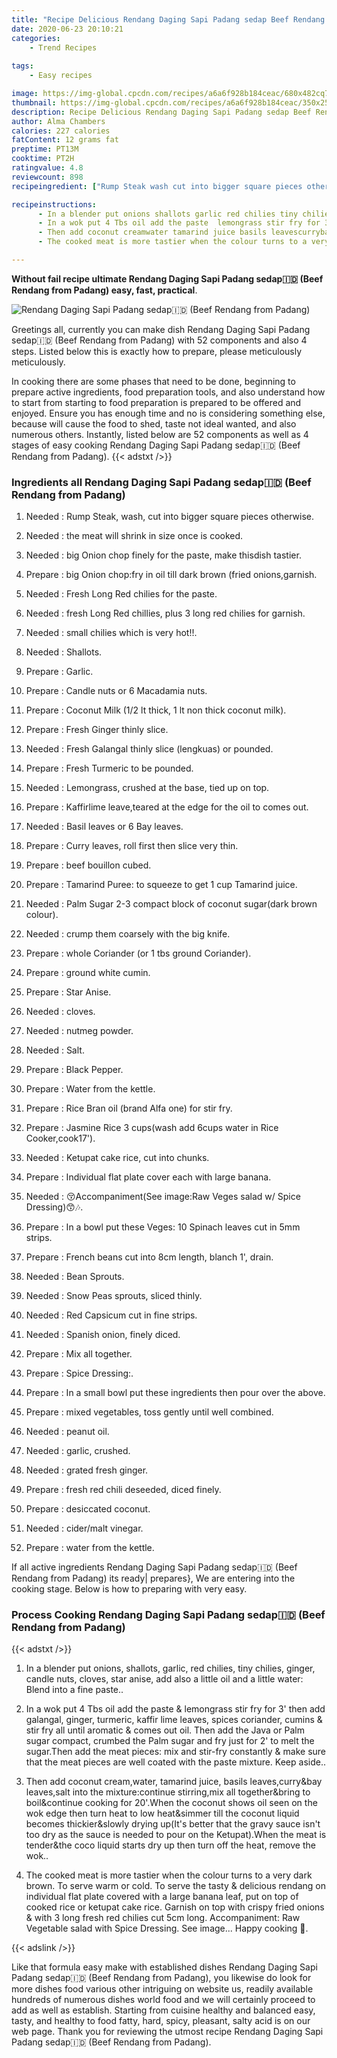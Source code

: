 ```yaml
---
title: "Recipe Delicious Rendang Daging Sapi Padang sedap Beef Rendang from Padang"
date: 2020-06-23 20:10:21
categories:
    - Trend Recipes
    
tags:
    - Easy recipes

image: https://img-global.cpcdn.com/recipes/a6a6f928b184ceac/680x482cq70/rendang-daging-sapi-padang-sedap🇮🇩-beef-rendang-from-padang-recipe-main-photo.jpg
thumbnail: https://img-global.cpcdn.com/recipes/a6a6f928b184ceac/350x250cq70/rendang-daging-sapi-padang-sedap🇮🇩-beef-rendang-from-padang-recipe-main-photo.jpg
description: Recipe Delicious Rendang Daging Sapi Padang sedap Beef Rendang from Padang with 52 ingredients and 4 stages of easy cooking.
author: Alma Chambers
calories: 227 calories
fatContent: 12 grams fat
preptime: PT13M
cooktime: PT2H
ratingvalue: 4.8
reviewcount: 898
recipeingredient: ["Rump Steak wash cut into bigger square pieces otherwise", "the meat will shrink in size once is cooked", "big Onion chop finely for the paste make thisdish tastier", "big Onion chopfry in oil till dark brown fried onionsgarnish", "Fresh Long Red chilies for the paste", "fresh Long Red chillies plus 3 long red chilies for garnish", "small chilies which is very hot", "Shallots", "Garlic", "Candle nuts or 6 Macadamia nuts", "Coconut Milk 12 lt thick 1 lt non thick coconut milk", "Fresh Ginger thinly slice", "Fresh Galangal thinly slice lengkuas or pounded", "Fresh Turmeric to be pounded", "Lemongrass crushed at the base tied up on top", "Kaffirlime leaveteared at the edge for the oil to comes out", "Basil leaves or 6 Bay leaves", "Curry leaves roll first then slice very thin", "beef bouillon cubed", "Tamarind Puree to squeeze to get 1 cup Tamarind juice", "Palm Sugar 23 compact block of coconut sugardark brown colour", "crump them coarsely with the big knife", "whole Coriander or 1 tbs ground Coriander", "ground white cumin", "Star Anise", "cloves", "nutmeg powder", "Salt", "Black Pepper", "Water from the kettle", "Rice Bran oil brand Alfa one for stir fry", "Jasmine Rice 3 cupswash add 6cups water in Rice Cookercook17", "Ketupat cake rice cut into chunks", "Individual flat plate cover each with large banana", "AccompanimentSee imageRaw Veges salad w Spice Dressing", "In a bowl put these Veges 10 Spinach leaves cut in 5mm strips", "French beans cut into 8cm length blanch 1 drain", "Bean Sprouts", "Snow Peas sprouts sliced thinly", "Red Capsicum cut in fine strips", "Spanish onion finely diced", "Mix all together", "Spice Dressing", "In a small bowl put these ingredients then pour over the above", "mixed vegetables toss gently until well combined", "peanut oil", "garlic crushed", "grated fresh ginger", "fresh red chili deseeded diced finely", "desiccated coconut", "cidermalt vinegar", "water from the kettle"]

recipeinstructions: 
      - In a blender put onions shallots garlic red chilies tiny chilies ginger candle nuts cloves star anise add also a little oil and a little water Blend into a fine paste 
      - In a wok put 4 Tbs oil add the paste  lemongrass stir fry for 3 then add galangal ginger turmeric kaffir lime leaves spices coriander cumins  stir fry all until aromatic  comes out oil Then add the Java or Palm sugar compact crumbed the Palm sugar and fry just for 2 to melt the sugarThen add the meat pieces mix and stirfry constantly  make sure that the meat pieces are well coated with the paste mixture Keep aside 
      - Then add coconut creamwater tamarind juice basils leavescurrybay leavessalt into the mixturecontinue stirringmix all togetherbring to boilcontinue cooking for 20When the coconut shows oil seen on the wok edge then turn heat to low heatsimmer till the coconut liquid becomes thickierslowly drying upIts better that the gravy sauce isnt too dry as the sauce is needed to pour on the KetupatWhen the meat is tenderthe coco liquid starts dry up then turn off the heat remove the wok 
      - The cooked meat is more tastier when the colour turns to a very dark brown To serve warm or cold To serve the tasty  delicious rendang on individual flat plate covered with a large banana leaf put on top of cooked rice or ketupat cake rice Garnish on top with crispy fried onions  with 3 long fresh red chilies cut 5cm long Accompaniment Raw Vegetable salad with Spice Dressing See image Happy cooking 

---
```




**Without fail recipe ultimate Rendang Daging Sapi Padang sedap🇮🇩 (Beef Rendang from Padang) easy, fast, practical**. 


![Rendang Daging Sapi Padang sedap🇮🇩 (Beef Rendang from Padang)](https://img-global.cpcdn.com/recipes/a6a6f928b184ceac/680x482cq70/rendang-daging-sapi-padang-sedap🇮🇩-beef-rendang-from-padang-recipe-main-photo.jpg "Rendang Daging Sapi Padang sedap🇮🇩 (Beef Rendang from Padang)")




Greetings all, currently you can make dish Rendang Daging Sapi Padang sedap🇮🇩 (Beef Rendang from Padang) with 52 components and also 4 steps. Listed below this is exactly how to prepare, please meticulously meticulously.

In cooking there are some phases that need to be done, beginning to prepare active ingredients, food preparation tools, and also understand how to start from starting to food preparation is prepared to be offered and enjoyed. Ensure you has enough time and no is considering something else, because will cause the food to shed, taste not ideal wanted, and also numerous others. Instantly, listed below are 52 components as well as 4 stages of easy cooking Rendang Daging Sapi Padang sedap🇮🇩 (Beef Rendang from Padang).
{{< adstxt />}}

### Ingredients all Rendang Daging Sapi Padang sedap🇮🇩 (Beef Rendang from Padang)


1. Needed  : Rump Steak, wash, cut into bigger square pieces otherwise.

1. Needed  : the meat will shrink in size once is cooked.

1. Needed  : big Onion chop finely for the paste, make thisdish tastier.

1. Prepare  : big Onion chop:fry in oil till dark brown (fried onions,garnish.

1. Needed  : Fresh Long Red chilies for the paste.

1. Needed  : fresh Long Red chillies, plus 3 long red chilies for garnish.

1. Needed  : small chilies which is very hot!!.

1. Needed  : Shallots.

1. Prepare  : Garlic.

1. Prepare  : Candle nuts or 6 Macadamia nuts.

1. Prepare  : Coconut Milk (1/2 lt thick, 1 lt non thick coconut milk).

1. Prepare  : Fresh Ginger thinly slice.

1. Needed  : Fresh Galangal thinly slice (lengkuas) or pounded.

1. Prepare  : Fresh Turmeric to be pounded.

1. Needed  : Lemongrass, crushed at the base, tied up on top.

1. Prepare  : Kaffirlime leave,teared at the edge for the oil to comes out.

1. Needed  : Basil leaves or 6 Bay leaves.

1. Prepare  : Curry leaves, roll first then slice very thin.

1. Prepare  : beef bouillon cubed.

1. Prepare  : Tamarind Puree: to squeeze to get 1 cup Tamarind juice.

1. Needed  : Palm Sugar 2-3 compact block of coconut sugar(dark brown colour).

1. Needed  : crump them coarsely with the big knife.

1. Prepare  : whole Coriander (or 1 tbs ground Coriander).

1. Prepare  : ground white cumin.

1. Prepare  : Star Anise.

1. Needed  : cloves.

1. Needed  : nutmeg powder.

1. Needed  : Salt.

1. Prepare  : Black Pepper.

1. Prepare  : Water from the kettle.

1. Prepare  : Rice Bran oil (brand Alfa one) for stir fry.

1. Prepare  : Jasmine Rice 3 cups(wash add 6cups water in Rice Cooker,cook17&#39;).

1. Needed  : Ketupat cake rice, cut into chunks.

1. Prepare  : Individual flat plate cover each with large banana.

1. Needed  : 😚Accompaniment(See image:Raw Veges salad w/ Spice Dressing)😙🎶.

1. Prepare  : In a bowl put these Veges: 10 Spinach leaves cut in 5mm strips.

1. Prepare  : French beans cut into 8cm length, blanch 1&#39;, drain.

1. Needed  : Bean Sprouts.

1. Needed  : Snow Peas sprouts, sliced thinly.

1. Needed  : Red Capsicum cut in fine strips.

1. Needed  : Spanish onion, finely diced.

1. Prepare  : Mix all together.

1. Prepare  : Spice Dressing:.

1. Prepare  : In a small bowl put these ingredients then pour over the above.

1. Prepare  : mixed vegetables, toss gently until well combined.

1. Needed  : peanut oil.

1. Needed  : garlic, crushed.

1. Needed  : grated fresh ginger.

1. Prepare  : fresh red chili deseeded, diced finely.

1. Prepare  : desiccated coconut.

1. Needed  : cider/malt vinegar.

1. Prepare  : water from the kettle.



If all active ingredients Rendang Daging Sapi Padang sedap🇮🇩 (Beef Rendang from Padang) its ready| prepares}, We are entering into the cooking stage. Below is how to preparing with very easy.

### Process Cooking Rendang Daging Sapi Padang sedap🇮🇩 (Beef Rendang from Padang)

{{< adstxt />}}


1. In a blender put onions, shallots, garlic, red chilies, tiny chilies, ginger, candle nuts, cloves, star anise, add also a little oil and a little water: Blend into a fine paste..



1. In a wok put 4 Tbs oil add the paste &amp; lemongrass stir fry for 3&#39; then add galangal, ginger, turmeric, kaffir lime leaves, spices coriander, cumins &amp; stir fry all until aromatic &amp; comes out oil. Then add the Java or Palm sugar compact, crumbed the Palm sugar and fry just for 2&#39; to melt the sugar.Then add the meat pieces: mix and stir-fry constantly &amp; make sure that the meat pieces are well coated with the paste mixture. Keep aside..



1. Then add coconut cream,water, tamarind juice, basils leaves,curry&amp;bay leaves,salt into the mixture:continue stirring,mix all together&amp;bring to boil&amp;continue cooking for 20&#39;.When the coconut shows oil seen on the wok edge then turn heat to low heat&amp;simmer till the coconut liquid becomes thickier&amp;slowly drying up(It&#39;s better that the gravy sauce isn&#39;t too dry as the sauce is needed to pour on the Ketupat).When the meat is tender&amp;the coco liquid starts dry up then turn off the heat, remove the wok..



1. The cooked meat is more tastier when the colour turns to a very dark brown. To serve warm or cold. To serve the tasty &amp; delicious rendang on individual flat plate covered with a large banana leaf, put on top of cooked rice or ketupat cake rice. Garnish on top with crispy fried onions &amp; with 3 long fresh red chilies cut 5cm long. Accompaniment: Raw Vegetable salad with Spice Dressing. See image... Happy cooking 🤗.





{{< adslink />}}

Like that formula easy make with established dishes Rendang Daging Sapi Padang sedap🇮🇩 (Beef Rendang from Padang), you likewise do look for more dishes food various other intriguing on website us, readily available hundreds of numerous dishes world food and we will certainly proceed to add as well as establish. Starting from cuisine healthy and balanced easy, tasty, and healthy to food fatty, hard, spicy, pleasant, salty acid is on our web page. Thank you for reviewing the utmost recipe Rendang Daging Sapi Padang sedap🇮🇩 (Beef Rendang from Padang).
